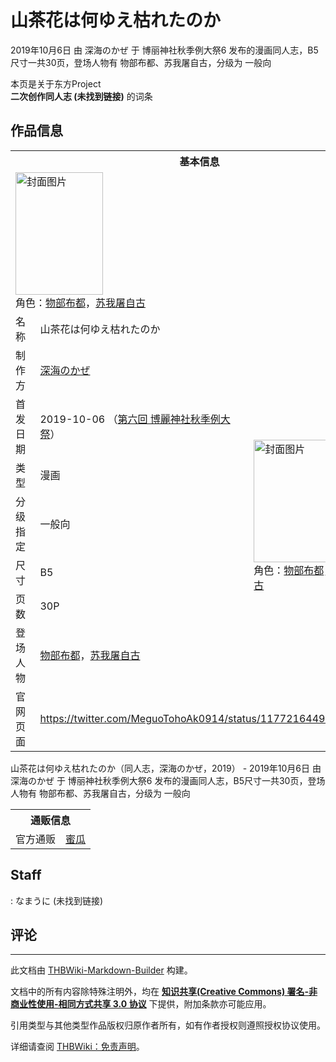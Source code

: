 # 山茶花は何ゆえ枯れたのか

<!-- source html: G:\repos\THBWiki-Markdown-Builder\THBWikiMarkdown\Temp\main\2\21\ns0%3A%E5%B1%B1%E8%8C%B6%E8%8A%B1%E3%81%AF%E4%BD%95%E3%82%86%E3%81%88%E6%9E%AF%E3%82%8C%E3%81%9F%E3%81%AE%E3%81%8B.html -->

2019年10月6日 由 深海のかぜ 于 博丽神社秋季例大祭6 发布的漫画同人志，B5尺寸一共30页，登场人物有 物部布都、苏我屠自古，分级为 一般向

本页是关于东方Project  
 **二次创作同人志 (未找到链接)** 的词条
## 作品信息

<table><tbody><tr><th colspan="3">基本信息</th></tr><tr><td class="cover-artwork-mobile" colspan="2"><a href="./文件-山茶花は何ゆえ枯れたのか封面.jpg.md" class="image" title="封面图片"><img alt="封面图片" src="https://upload.thwiki.cc/thumb/3/35/%E5%B1%B1%E8%8C%B6%E8%8A%B1%E3%81%AF%E4%BD%95%E3%82%86%E3%81%88%E6%9E%AF%E3%82%8C%E3%81%9F%E3%81%AE%E3%81%8B%E5%B0%81%E9%9D%A2.jpg/140px-%E5%B1%B1%E8%8C%B6%E8%8A%B1%E3%81%AF%E4%BD%95%E3%82%86%E3%81%88%E6%9E%AF%E3%82%8C%E3%81%9F%E3%81%AE%E3%81%8B%E5%B0%81%E9%9D%A2.jpg" decoding="async" loading="lazy" width="140" height="196" srcset="https://upload.thwiki.cc/thumb/3/35/%E5%B1%B1%E8%8C%B6%E8%8A%B1%E3%81%AF%E4%BD%95%E3%82%86%E3%81%88%E6%9E%AF%E3%82%8C%E3%81%9F%E3%81%AE%E3%81%8B%E5%B0%81%E9%9D%A2.jpg/210px-%E5%B1%B1%E8%8C%B6%E8%8A%B1%E3%81%AF%E4%BD%95%E3%82%86%E3%81%88%E6%9E%AF%E3%82%8C%E3%81%9F%E3%81%AE%E3%81%8B%E5%B0%81%E9%9D%A2.jpg 1.5x, https://upload.thwiki.cc/thumb/3/35/%E5%B1%B1%E8%8C%B6%E8%8A%B1%E3%81%AF%E4%BD%95%E3%82%86%E3%81%88%E6%9E%AF%E3%82%8C%E3%81%9F%E3%81%AE%E3%81%8B%E5%B0%81%E9%9D%A2.jpg/280px-%E5%B1%B1%E8%8C%B6%E8%8A%B1%E3%81%AF%E4%BD%95%E3%82%86%E3%81%88%E6%9E%AF%E3%82%8C%E3%81%9F%E3%81%AE%E3%81%8B%E5%B0%81%E9%9D%A2.jpg 2x" data-file-width="322" data-file-height="450"></a><div class="cover-char">角色：<a href="./物部布都.md" title="物部布都">物部布都</a>，<a href="./苏我屠自古.md" title="苏我屠自古">苏我屠自古</a></div></td>
</tr><tr><td class="label">名称</td><td colspan="2"> 山茶花は何ゆえ枯れたのか </td></tr><tr><td class="label">制作方</td><td><a href="./深海のかぜ.md" title="深海のかぜ">深海のかぜ</a></td><td class="cover-artwork" rowspan="7" style="min-width:196px;"><a href="./文件-山茶花は何ゆえ枯れたのか封面.jpg.md" class="image" title="封面图片"><img alt="封面图片" src="https://upload.thwiki.cc/thumb/3/35/%E5%B1%B1%E8%8C%B6%E8%8A%B1%E3%81%AF%E4%BD%95%E3%82%86%E3%81%88%E6%9E%AF%E3%82%8C%E3%81%9F%E3%81%AE%E3%81%8B%E5%B0%81%E9%9D%A2.jpg/140px-%E5%B1%B1%E8%8C%B6%E8%8A%B1%E3%81%AF%E4%BD%95%E3%82%86%E3%81%88%E6%9E%AF%E3%82%8C%E3%81%9F%E3%81%AE%E3%81%8B%E5%B0%81%E9%9D%A2.jpg" decoding="async" loading="lazy" width="140" height="196" srcset="https://upload.thwiki.cc/thumb/3/35/%E5%B1%B1%E8%8C%B6%E8%8A%B1%E3%81%AF%E4%BD%95%E3%82%86%E3%81%88%E6%9E%AF%E3%82%8C%E3%81%9F%E3%81%AE%E3%81%8B%E5%B0%81%E9%9D%A2.jpg/210px-%E5%B1%B1%E8%8C%B6%E8%8A%B1%E3%81%AF%E4%BD%95%E3%82%86%E3%81%88%E6%9E%AF%E3%82%8C%E3%81%9F%E3%81%AE%E3%81%8B%E5%B0%81%E9%9D%A2.jpg 1.5x, https://upload.thwiki.cc/thumb/3/35/%E5%B1%B1%E8%8C%B6%E8%8A%B1%E3%81%AF%E4%BD%95%E3%82%86%E3%81%88%E6%9E%AF%E3%82%8C%E3%81%9F%E3%81%AE%E3%81%8B%E5%B0%81%E9%9D%A2.jpg/280px-%E5%B1%B1%E8%8C%B6%E8%8A%B1%E3%81%AF%E4%BD%95%E3%82%86%E3%81%88%E6%9E%AF%E3%82%8C%E3%81%9F%E3%81%AE%E3%81%8B%E5%B0%81%E9%9D%A2.jpg 2x" data-file-width="322" data-file-height="450"></a><div class="cover-char">角色：<a href="./物部布都.md" title="物部布都">物部布都</a>，<a href="./苏我屠自古.md" title="苏我屠自古">苏我屠自古</a></div></td>
</tr><tr><td class="label">首发日期</td><td>2019-10-06&#160;（<a href="/展会作品列表?e=%E5%8D%9A%E4%B8%BD%E7%A5%9E%E7%A4%BE%E7%A7%8B%E5%AD%A3%E4%BE%8B%E5%A4%A7%E7%A5%AD%236">第六回 博麗神社秋季例大祭</a>）</td></tr><tr><td class="label">类型</td><td>漫画</td></tr><tr><td class="label">分级指定</td><td>一般向</td></tr><tr><td class="label">尺寸</td><td>B5</td></tr><tr><td class="label">页数</td><td>30P</td></tr><tr><td class="label">登场人物</td><td><a href="./物部布都.md" title="物部布都">物部布都</a>，<a href="./苏我屠自古.md" title="苏我屠自古">苏我屠自古</a></td></tr>
<tr><td class="label">官网页面</td><td colspan="2"><a rel="nofollow" class="external free" href="https://twitter.com/MeguoTohoAk0914/status/1177216449921732609">https://twitter.com/MeguoTohoAk0914/status/1177216449921732609</a></td></tr></tbody></table>

山茶花は何ゆえ枯れたのか（同人志，深海のかぜ，2019） - 2019年10月6日 由 深海のかぜ 于 博丽神社秋季例大祭6 发布的漫画同人志，B5尺寸一共30页，登场人物有 物部布都、苏我屠自古，分级为 一般向

<table><tbody><tr><th colspan="3">通贩信息</th></tr><tr><td class="label">官方通贩</td><td colspan="2"><a rel="nofollow" class="external text" href="https://www.melonbooks.co.jp/detail/detail.php?product_id=566660">蜜瓜</a></td></tr></tbody></table>


## Staff
: なまうに (未找到链接)

## 评论




---

此文档由 [THBWiki-Markdown-Builder](https://github.com/Delsin-Yu/THBWiki-Markdown-Builder) 构建。

文档中的所有内容除特殊注明外，均在 [**知识共享(Creative Commons) 署名-非商业性使用-相同方式共享 3.0 协议**](https://creativecommons.org/licenses/by-sa/3.0/deed.zh-hans) 下提供，附加条款亦可能应用。

引用类型与其他类型作品版权归原作者所有，如有作者授权则遵照授权协议使用。

详细请查阅 [THBWiki：免责声明](https://thbwiki.cc/THBWiki:%E5%85%8D%E8%B4%A3%E5%A3%B0%E6%98%8E)。

